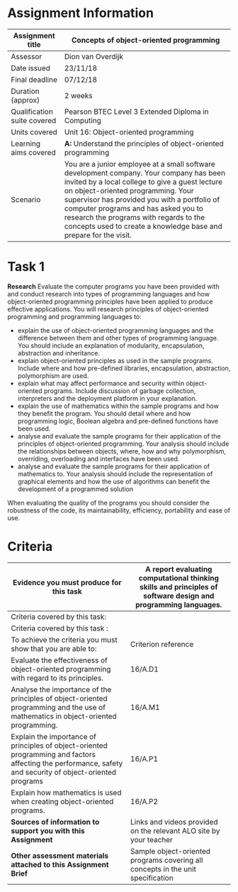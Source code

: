# Assignment Information
| Assignment title | Concepts of object-oriented programming |
| --- | --- |
| Assessor | Dion van Overdijk |
| Date issued | 23/11/18 |
| Final deadline | 07/12/18 |
| Duration (approx) | 2 weeks |
| Qualification suite covered | Pearson BTEC Level 3 Extended Diploma in Computing |
| Units covered | Unit 16: Object-oriented programming |
| Learning aims covered | **A:** Understand the principles of object-oriented programming |
| Scenario | You are a junior employee at a small software development company. Your company has been invited by a local college to give a guest lecture on object-oriented programming. Your supervisor has provided you with a portfolio of computer programs and has asked you to research the programs with regards to the concepts used to create a knowledge base and prepare for the visit. |
# Task 1
 **Research** Evaluate the computer programs you have been provided with and conduct research into types of programming languages and how object-oriented programming principles have been applied to produce effective applications.
You will research principles of object-oriented programming and programming languages to:
- explain the use of object-oriented programming languages and the difference between them and other types of programming language. You should include an explanation of modularity, encapsulation, abstraction and inheritance.
- explain object-oriented principles as used in the sample programs. Include where and how pre-defined libraries, encapsulation, abstraction, polymorphism are used.
- explain what may affect performance and security within object-oriented programs. Include discussion of garbage collection, interpreters and the deployment platform in your explanation.
- explain the use of mathematics within the sample programs and how they benefit the program. You should detail where and how programming logic, Boolean algebra and pre-defined functions have been used.
- analyse and evaluate the sample programs for their application of the principles of object-oriented programming. Your analysis should include the relationships between objects, where, how and why polymorphism, overriding, overloading and interfaces have been used.
- analyse and evaluate the sample programs for their application of mathematics to. Your analysis should include the representation of graphical elements and how the use of algorithms can benefit the development of a programmed solution

When evaluating the quality of the programs you should consider the robustness of the code, its maintainability, efficiency, portability and ease of use. 
# Criteria
| Evidence you must produce for this task | A report evaluating computational thinking skills and principles of software design and programming languages.  |
| --- | --- |
| Criteria covered by this task: |
| Criteria covered by this task : |   |
| To achieve the criteria you must show that you are able to: | Criterion reference |
| Evaluate the effectiveness of object-oriented programming with regard to its principles. | 16/A.D1 |
| Analyse the importance of the principles of object-oriented programming and the use of mathematics in object-oriented programming. | 16/A.M1 |
| Explain the importance of principles of object-oriented programming and factors affecting the performance, safety and security of object-oriented programs | 16/A.P1 |
| Explain how mathematics is used when creating object-oriented programs. | 16/A.P2 |
| **Sources of information to support you with this Assignment** | Links and videos provided on the relevant ALO site by your teacher |
| **Other assessment materials attached to this Assignment Brief** | Sample object-oriented programs covering all concepts in the unit specification |
